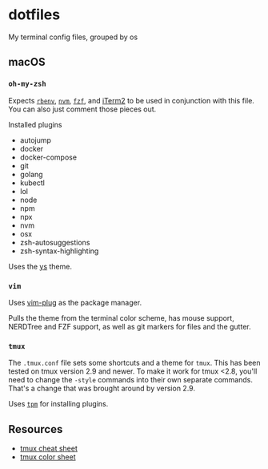 # dotfiles

My terminal config files, grouped by os

## macOS

### `oh-my-zsh`

Expects [`rbenv`](https://github.com/rbenv/rbenv), [`nvm`](https://github.com/nvm-sh/nvm), [`fzf`](https://github.com/junegunn/fzf), and [iTerm2](https://iterm2.com/) to be used in conjunction with this file. You can also just comment those pieces out.

Installed plugins
* autojump
* docker
* docker-compose
* git
* golang
* kubectl
* lol
* node
* npm
* npx
* nvm
* osx
* zsh-autosuggestions
* zsh-syntax-highlighting

Uses the [ys](https://github.com/robbyrussell/oh-my-zsh/wiki/themes#ys) theme.

### `vim`

Uses [vim-plug](https://github.com/junegunn/vim-plug) as the package manager.

Pulls the theme from the terminal color scheme, has mouse support, NERDTree and FZF support, as well as git markers for files and the gutter.

### `tmux`

The `.tmux.conf` file sets some shortcuts and a theme for `tmux`. This has been tested on tmux version 2.9 and newer. To make it work for tmux <2.8, you'll need to change the `-style` commands into their own separate commands. That's a change that was brought around by version 2.9.

Uses [`tpm`](https://github.com/tmux-plugins/tpm) for installing plugins.

## Resources

* [tmux cheat sheet](https://gist.github.com/MohamedAlaa/2961058)
* [tmux color sheet](https://i.stack.imgur.com/e63et.png)
